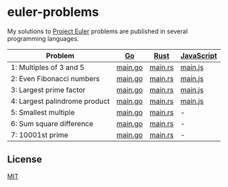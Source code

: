 # euler-problems

My solutions to [Project Euler](https://projecteuler.net/) problems are published in several programming languages.

| Problem                       | [Go](https://kenkyu392.github.io/go-euler-problems)                               | [Rust](https://kenkyu392.github.io/rust-euler-problems)                                         | [JavaScript](https://kenkyu392.github.io/javascript-euler-problems)                       |
| ----------------------------- | --------------------------------------------------------------------------------- | ----------------------------------------------------------------------------------------------- | ----------------------------------------------------------------------------------------- |
| 1: Multiples of 3 and 5       | [main.go](https://github.com/kenkyu392/go-euler-problems/blob/master/001/main.go) | [main.rs](https://github.com/kenkyu392/rust-euler-problems/blob/master/problem-001/src/main.rs) | [main.js](https://github.com/kenkyu392/javascript-euler-problems/blob/master/001/main.js) |
| 2: Even Fibonacci numbers     | [main.go](https://github.com/kenkyu392/go-euler-problems/blob/master/002/main.go) | [main.rs](https://github.com/kenkyu392/rust-euler-problems/blob/master/problem-002/src/main.rs) | [main.js](https://github.com/kenkyu392/javascript-euler-problems/blob/master/002/main.js) |
| 3: Largest prime factor       | [main.go](https://github.com/kenkyu392/go-euler-problems/blob/master/003/main.go) | [main.rs](https://github.com/kenkyu392/rust-euler-problems/blob/master/problem-003/src/main.rs) | [main.js](https://github.com/kenkyu392/javascript-euler-problems/blob/master/003/main.js) |
| 4: Largest palindrome product | [main.go](https://github.com/kenkyu392/go-euler-problems/blob/master/004/main.go) | [main.rs](https://github.com/kenkyu392/rust-euler-problems/blob/master/problem-004/src/main.rs) | [main.js](https://github.com/kenkyu392/javascript-euler-problems/blob/master/004/main.js) |
| 5: Smallest multiple          | [main.go](https://github.com/kenkyu392/go-euler-problems/blob/master/005/main.go) | [main.rs](https://github.com/kenkyu392/rust-euler-problems/blob/master/problem-005/src/main.rs) | -                                                                                         |
| 6: Sum square difference      | [main.go](https://github.com/kenkyu392/go-euler-problems/blob/master/006/main.go) | [main.rs](https://github.com/kenkyu392/rust-euler-problems/blob/master/problem-006/src/main.rs) | -                                                                                         |
| 7: 10001st prime              | [main.go](https://github.com/kenkyu392/go-euler-problems/blob/master/007/main.go) | [main.rs](https://github.com/kenkyu392/rust-euler-problems/blob/master/problem-007/src/main.rs) | -                                                                                         |

## License

[MIT](LICENSE)
